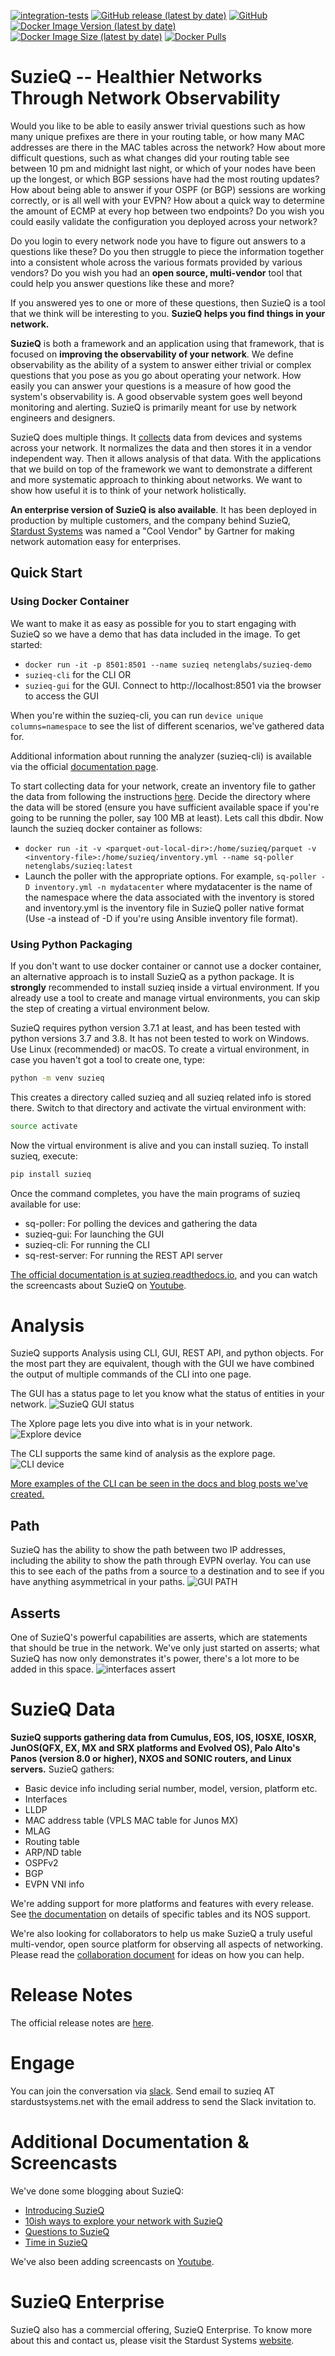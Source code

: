[![integration-tests](https://github.com/netenglabs/suzieq/workflows/integration-tests/badge.svg?branch=master)](https://github.com/netenglabs/suzieq/actions/workflows/integration-tests.yml)
[![GitHub release (latest by date)](https://img.shields.io/github/v/release/netenglabs/suzieq?logo=github&color=success)](https://github.com/netenglabs/suzieq/releases/latest)
[![GitHub](https://img.shields.io/github/license/netenglabs/suzieq?logo=github&color=success)](LICENSE)
[![Docker Image Version (latest by date)](https://img.shields.io/docker/v/netenglabs/suzieq?logo=docker&color=blue)](https://hub.docker.com/r/netenglabs/suzieq/tags?page=1&ordering=last_updated)
[![Docker Image Size (latest by date)](https://img.shields.io/docker/image-size/netenglabs/suzieq?logo=docker&color=blue)](https://hub.docker.com/r/netenglabs/suzieq/tags?page=1&ordering=last_updated)
[![Docker Pulls](https://img.shields.io/docker/pulls/netenglabs/suzieq?logo=docker&color=blue)](https://hub.docker.com/r/netenglabs/suzieq/tags?page=1&ordering=last_updated)

# SuzieQ -- Healthier Networks Through Network Observability

Would you like to be able to easily answer trivial questions such as how many unique prefixes are there in your routing table, or how many MAC addresses are there in the MAC tables across the network? How about more difficult questions, such as what changes did your routing table see between 10 pm and midnight last night, or which of your nodes have been up the longest, or which BGP sessions have had the most routing updates? How about being able to answer if your OSPF (or BGP) sessions are working correctly, or is all well with your EVPN? How about a quick way to determine the amount of ECMP at every hop between two endpoints? Do you wish you could easily validate the configuration you deployed across your network?

Do you login to every network node you have to figure out answers to a questions like these? Do you then struggle to piece the information together into a consistent whole across the various formats provided by various vendors? Do you wish you had an **open source, multi-vendor** tool that could help you answer questions like these and more?

If you answered yes to one or more of these questions, then SuzieQ is a tool that we think will be interesting to you.  **SuzieQ helps you find things in your network.**

**SuzieQ** is both a framework and an application using that framework, that is focused on **improving the observability of your network**.  We define observability as the ability of a system to answer either trivial or complex questions that you pose as you go about operating your network. How easily you can answer your questions is a measure of how good the system's observability is. A good observable system goes well beyond monitoring and alerting. SuzieQ is primarily meant for use by network engineers and designers.

SuzieQ does multiple things. It [collects](https://suzieq.readthedocs.io/en/latest/poller/) data from devices and systems across your network. It normalizes the data and then stores it in a vendor independent way. Then it allows analysis of that data. With the applications that we build on top of the framework we want to demonstrate a different and more systematic approach to thinking about networks. We want to show how useful it is to think of your network holistically.

**An enterprise version of SuzieQ is also available**. It has been deployed in production by multiple customers, and the company behind SuzieQ, [Stardust Systems](https://stardustsystems.net) was named a "Cool Vendor" by Gartner for making network automation easy for enterprises. 

## Quick Start

### Using Docker Container

We want to make it as easy as possible for you to start engaging with SuzieQ so
we have a demo that has data included in the image. To get started:

* `docker run -it -p 8501:8501 --name suzieq netenglabs/suzieq-demo`
* `suzieq-cli` for the CLI OR
* `suzieq-gui` for the GUI. Connect to http://localhost:8501 via the browser to access the GUI

When you're within the suzieq-cli, you can run ```device unique columns=namespace``` to see the list of different scenarios, we've gathered data for.

Additional information about running the analyzer (suzieq-cli) is available via
the official [documentation page](https://suzieq.readthedocs.io/en/latest/).

To start collecting data for your network, create an inventory file to gather the data from following the instructions [here](https://suzieq.readthedocs.io/en/latest/poller/). Decide the directory where the data will be stored (ensure you have sufficient available space if you're going to be running the poller, say 100 MB at least). Lets call this dbdir. Now launch the suzieq docker container as follows:

* ```docker run -it -v <parquet-out-local-dir>:/home/suzieq/parquet -v <inventory-file>:/home/suzieq/inventory.yml --name sq-poller netenglabs/suzieq:latest```
* Launch the poller with the appropriate options. For example, ```sq-poller -D inventory.yml -n mydatacenter``` where mydatacenter is the name of the namespace where the data associated with the inventory is stored and inventory.yml is the inventory file in SuzieQ poller native format (Use -a instead of -D if you're using Ansible inventory file format).

### Using Python Packaging

If you don't want to use docker container or cannot use a docker container, an alternative approach is to install SuzieQ as a python package. It is **strongly** recommended to install suzieq inside a virtual environment. If you already use a tool to create and manage virtual environments, you can skip the step of creating a virtual environment below.

SuzieQ requires python version 3.7.1 at least, and has been tested with python versions 3.7 and 3.8. It has not been tested to work on Windows. Use Linux (recommended) or macOS. To create a virtual environment, in case you haven't got a tool to create one, type:

```bash
python -m venv suzieq
```

This creates a directory called suzieq and all suzieq related info is stored there. Switch to that directory and activate the virtual environment with:

```bash
source activate
```

Now the virtual environment is alive and you can install suzieq. To install suzieq, execute:

```bash
pip install suzieq
```

Once the command completes, you have the main programs of suzieq available for use:

* sq-poller: For polling the devices and gathering the data
* suzieq-gui: For launching the GUI
* suzieq-cli: For running the CLI
* sq-rest-server: For running the REST API server

[The official documentation is at suzieq.readthedocs.io](https://suzieq.readthedocs.io/en/latest/), and you can watch the screencasts about SuzieQ on [Youtube](https://www.youtube.com/results?search_query=netenglabs).

# Analysis

SuzieQ supports Analysis using CLI, GUI, REST API, and python objects. For the most part they are equivalent, though with the GUI we have combined the output of multiple commands of the CLI into one page.

The GUI has a status page to let you know what the status of entities in your network.
![SuzieQ GUI status](images/status.png)

The Xplore page lets you dive into what is in your network. ![Explore device](images/devices-gui.png)

The CLI supports the same kind of analysis as the explore page. ![CLI device](images/devices-cli.png)

[More examples of the CLI can be seen in the docs and blog posts we've created.](https://suzieq.readthedocs.io/en/latest/analyzer/)

## Path

SuzieQ has the ability to show the path between two IP addresses, including the ability to show the path through EVPN overlay. You can use this to see each of the paths from a source to a destination and to see if you have anything asymmetrical in your paths. ![GUI PATH](images/path-gui.png)

## Asserts

One of SuzieQ's powerful capabilities are asserts, which are statements that should be true in the network. We've only just started on asserts; what SuzieQ has now only demonstrates it's power, there's a lot more to be added in this space. ![interfaces assert](images/interfaces-assert.png)

# SuzieQ Data

**SuzieQ supports gathering data from Cumulus, EOS, IOS, IOSXE, IOSXR, JunOS(QFX, EX, MX and SRX platforms and Evolved OS), Palo Alto's Panos (version 8.0 or higher), NXOS and SONIC routers, and Linux servers.** SuzieQ gathers:

* Basic device info including serial number, model, version, platform etc.
* Interfaces
* LLDP
* MAC address table (VPLS MAC table for Junos MX)
* MLAG
* Routing table
* ARP/ND table
* OSPFv2
* BGP
* EVPN VNI info

We're adding support for more platforms and features with every release. See [the documentation](https://suzieq.readthedocs.io/en/latest/tables/) on details of specific tables and its NOS support.

We're also looking for collaborators to help us make SuzieQ a truly useful multi-vendor, open source platform for observing all aspects of networking. Please read the [collaboration document](./CONTRIBUTING.md) for ideas on how you can help.

# Release Notes

The official release notes are [here](https://suzieq.readthedocs.io/en/latest/release-notes/).

# Engage

You can join the conversation via [slack](https://join.slack.com/t/netenglabs/shared_invite/zt-g64xa6lc-SeP2OAj~3uLbgOWJniLslA). Send email to suzieq AT stardustsystems.net with the email address to send the Slack invitation to.

# Additional Documentation & Screencasts

We've done some blogging about SuzieQ:

* [Introducing SuzieQ](https://elegantnetwork.github.io/posts/SuzieQ/)
* [10ish ways to explore your network with SuzieQ](https://elegantnetwork.github.io/posts/10ish_ways_to_explore_your_network_with_SuzieQ/)
* [Questions to SuzieQ](https://elegantnetwork.github.io/posts/10qa-suzieq/)
* [Time in SuzieQ](https://elegantnetwork.github.io/posts/time-suzieq/)

We've also been adding screencasts on [Youtube](https://www.youtube.com/results?search_query=netenglabs).

# SuzieQ Enterprise

SuzieQ also has a commercial offering, SuzieQ Enterprise. To know more about this and contact us, please visit the Stardust Systems [website](https://stardustsystems.net).
